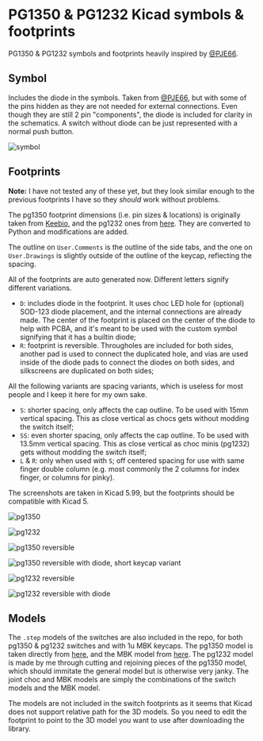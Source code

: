 # PG1350 & PG1232 Kicad symbols & footprints

PG1350 & PG1232 symbols and footprints heavily inspired by [@PJE66](https://github.com/PJE66). 

## Symbol

Includes the diode in the symbols. Taken from [@PJE66](https://github.com/PJE66), but with some of the pins hidden as they are not needed for external connections. Even though they are still 2 pin "components", the diode is included for clarity in the schematics. A switch without diode can be just represented with a normal push button.

![symbol](https://i.imgur.com/xBtscyL.png)

## Footprints

**Note:** I have not tested any of these yet, but they look similar enough to the previous footprints I have so they _should_ work without problems.

The pg1350 footprint dimensions (i.e. pin sizes & locations) is originally taken from [Keebio](https://github.com/keebio/Keebio-Parts.pretty), and the pg1232 ones from [here](https://github.com/tamanishi/Kailh_PG1232). They are converted to Python and modifications are added.

The outline on `User.Comments` is the outline of the side tabs, and the one on `User.Drawings` is slightly outside of the outline of the keycap, reflecting the spacing.

All of the footprints are auto generated now. Different letters signify different variations.
- `D`: includes diode in the footprint. It uses choc LED hole for (optional) SOD-123 diode placement, and the internal connections are already made. The center of the footprint is placed on the center of the diode to help with PCBA, and it's meant to be used with the custom symbol signifying that it has a builtin diode; 
- `R`: footprint is reversible. Througholes are included for both sides, another pad is used to connect the duplicated hole, and vias are used inside of the diode pads to connect the diodes on both sides, and silkscreens are duplicated on both sides;

All the following variants are spacing variants, which is useless for most people and I keep it here for my own sake.

- `S`: shorter spacing, only affects the cap outline. To be used with 15mm vertical spacing. This as close vertical as chocs gets without modding the switch itself;
- `SS`: even shorter spacing, only affects the cap outline. To be used with 13.5mm vertical spacing. This as close vertical as choc minis (pg1232) gets without modding the switch itself;
- `L` & `R`: only when used with `S`; off centered spacing for use with same finger double column (e.g. most commonly the 2 columns for index finger, or columns for pinky).

The screenshots are taken in Kicad 5.99, but the footprints should be compatible with Kicad 5.

![pg1350](pics/pg1350.png)

![pg1232](pics/pg1232.png)

![pg1350 reversible](pics/pg1350-R.png)

![pg1350 reversible with diode, short keycap variant](pics/pg1350-DRS.png)

![pg1232 reversible](pics/pg1232-R.png)

![pg1232 reversible with diode](pics/pg1232-DR.png)

## Models

The `.step` models of the switches are also included in the repo, for both pg1350 & pg1232 switches and with 1u MBK keycaps. The pg1350 model is taken directly from [here](https://grabcad.com/library/kailh-choc-low-profile-switch-1), and the MBK model from [here](https://www.thingiverse.com/thing:4564253/files). The pg1232 model is made by me through cutting and rejoining pieces of the pg1350 model, which should immitate the general model but is otherwise very janky. The joint choc and MBK models are simply the combinations of the switch models and the MBK model.

The models are not included in the switch footprints as it seems that Kicad does not support relative path for the 3D models. So you need to edit the footprint to point to the 3D model you want to use after downloading the library.

